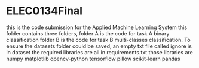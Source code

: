 # ELEC0134Final
this is the code submission for the Applied Machine Learning System
this folder contains three folders, 
folder A is the code for task A binary classification
folder B is the code for task B multi-classes classification.
To ensure the datasets folder could be saved, an empty txt file called ignore is in dataset
the required libraries are all in requirements.txt
those libraries are 
                    numpy
                    matplotlib
                    opencv-python
                    tensorflow
                    pillow
                    scikit-learn
                    pandas
